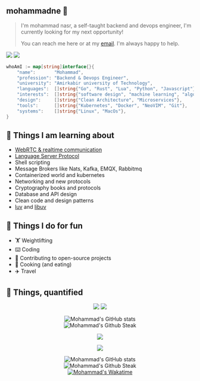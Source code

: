 ## mohammadne 🌳

> I'm mohammad nasr, a self-taught backend and devops engineer, I'm currently looking for my next opportunity!
>
> You can reach me here or at my [email](mailto:mohammadne.dev@gmail.com). I'm always happy to help.

[![](https://img.shields.io/badge/-mohammadne@mail.ru-lightgray?style=for-the-badge&logo=gmail)](mailto:mohammadne@mail.ru)
[![](https://img.shields.io/badge/-mohammadne-lightgray?style=for-the-badge&logo=linkedin)](https://www.linkedin.com/in/mohammadne/)

```go
whoAmI := map[string]interface{}{
	"name":       "Mohammad",
	"profession": "Backend & Devops Engineer",
	"university": "Amirkabir university of Technology",
	"languages":  []string{"Go", "Rust", "Lua", "Python", "Javascript"},
	"interests":  []string{"software design", "machine learning", "algorithms", "cloud", "webRTC"},
	"design":     []string{"Clean Architecture", "Microservices"},
	"tools":      []string{"Kubernetes", "Docker", "NeoVIM", "Git"},
	"systems":    []string{"Linux", "MacOs"},
}
```

## 📖 Things I am learning about

- [WebRTC & realtime communication](https://webrtcforthecurious.com/)
- [Language Server Protocol](https://microsoft.github.io/language-server-protocol)
- Shell scripting
- Message Brokers like Nats, Kafka, EMQX, Rabbitmq
- Containerized world and kubernetes
- Networking and new protocols
- Cryptography books and protocols
- Database and API design
- Clean code and design patterns
- [luv](https://github.com/luvit/luv) and [libuv](https://github.com/libuv/libuv)

## 💪 Things I do for fun

- 🏋 Weightlifting
- ⌨️ Coding
- 🤼 Contributing to open-source projects
- 🍳 Cooking (and eating)
- ✈️ Travel

## 🧮 Things, quantified

<p align = "center">
  <img  src = "https://github-readme-stats.vercel.app/api?username=mohammadne&show_icons=true&theme=radical&line_height=40">
  <img  src = "https://github-readme-stats.vercel.app/api/top-langs/?username=mohammadne&theme=radical">
</p>

<p align="center">
  <img src="https://github-readme-stats.vercel.app/api?username=mohammadne&show_icons=true&theme=dark" alt="Mohammad's GitHub stats" /><br />
  <img src="https://github-readme-streak-stats.herokuapp.com/?user=mohammadne&theme=dark" alt="Mohammad's Github Steak" />
</p>

<p align = "center">
 <img src="https://activity-graph.herokuapp.com/graph?username=mohammadne&theme=redical">
</p> 

<p align = "center">
  <img  src="https://github-readme-streak-stats.herokuapp.com/?user=mohammadne&show_icons=true&locale=en&theme=radical&line_height=20&layout=compact" />
</p>

<p align="center"> 
  <img src="https://github-readme-stats.vercel.app/api?username=mohammadne&show_icons=true&theme=radical" alt="Mohammad's GitHub stats" /><br>
  <img src="https://github-readme-streak-stats.herokuapp.com/?user=mohammadne&theme=radical" alt="Mohammad's Github Steak" /><br>
  <a href="https://github.com/anuraghazra/github-readme-stats"><img src="https://github-readme-stats.vercel.app/api/wakatime?username=mohammadne&theme=radical" alt="Mohammad's Wakatime"></a>
</p>
